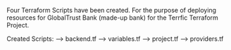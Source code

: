 Four Terraform Scripts have been created. For the purpose of deploying resources for GlobalTrust Bank (made-up bank) for the Terrfic Terraform Project.

Created Scripts:
--> backend.tf
--> variables.tf
--> project.tf
--> providers.tf

